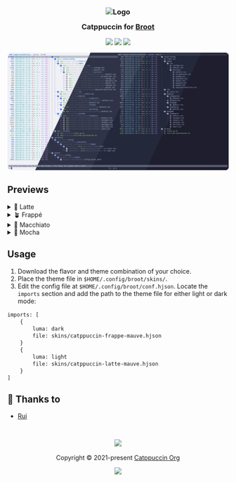 <h3 align="center">
	<img src="https://raw.githubusercontent.com/catppuccin/catppuccin/main/assets/logos/exports/1544x1544_circle.png" width="100" alt="Logo"/><br/>
	<img src="https://raw.githubusercontent.com/catppuccin/catppuccin/main/assets/misc/transparent.png" height="30" width="0px"/>
	Catppuccin for <a href="https://github.com/Canop/broot">Broot</a>
	<img src="https://raw.githubusercontent.com/catppuccin/catppuccin/main/assets/misc/transparent.png" height="30" width="0px"/>
</h3>

<p align="center">
	<a href="https://github.com/catppuccin/broot/stargazers"><img src="https://img.shields.io/github/stars/catppuccin/broot?colorA=363a4f&colorB=b7bdf8&style=for-the-badge"></a>
	<a href="https://github.com/catppuccin/broot/issues"><img src="https://img.shields.io/github/issues/catppuccin/broot?colorA=363a4f&colorB=f5a97f&style=for-the-badge"></a>
	<a href="https://github.com/catppuccin/broot/contributors"><img src="https://img.shields.io/github/contributors/catppuccin/broot?colorA=363a4f&colorB=a6da95&style=for-the-badge"></a>
</p>

<p align="center">
	<img src="./assets/preview.webp"/>
</p>

## Previews

<details>
<summary>🌻 Latte</summary>
<img src="./assets/latte.webp"/>
</details>
<details>
<summary>🪴 Frappé</summary>
<img src="./assets/frappe.webp"/>
</details>
<details>
<summary>🌺 Macchiato</summary>
<img src="./assets/macchiato.webp"/>
</details>
<details>
<summary>🌿 Mocha</summary>
<img src="./assets/mocha.webp"/>
</details>

## Usage

1. Download the flavor and theme combination of your choice.
2. Place the theme file in `$HOME/.config/broot/skins/`.
3. Edit the config file at `$HOME/.config/broot/conf.hjson`. Locate the `imports` section and add the path to the theme file for either light or dark mode:

```hjson
imports: [
    {
        luma: dark
        file: skins/catppuccin-frappe-mauve.hjson
    }
    {
        luma: light
        file: skins/catppuccin-latte-mauve.hjson
    }
]
```

## 💝 Thanks to

- [Rui](https://github.com/ruiiiijiiiiang)

&nbsp;

<p align="center">
	<img src="https://raw.githubusercontent.com/catppuccin/catppuccin/main/assets/footers/gray0_ctp_on_line.svg?sanitize=true" />
</p>

<p align="center">
	Copyright &copy; 2021-present <a href="https://github.com/catppuccin" target="_blank">Catppuccin Org</a>
</p>

<p align="center">
	<a href="https://github.com/catppuccin/catppuccin/blob/main/LICENSE"><img src="https://img.shields.io/static/v1.svg?style=for-the-badge&label=License&message=MIT&logoColor=d9e0ee&colorA=363a4f&colorB=b7bdf8"/></a>
</p>
